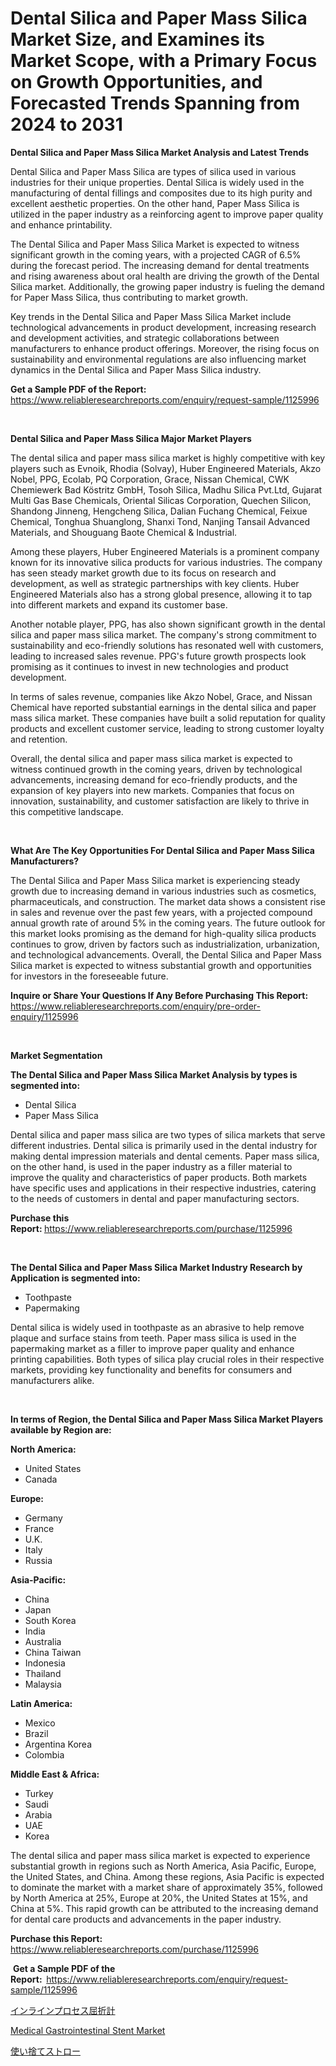 <p><h1>Dental Silica and Paper Mass Silica Market Size, and Examines its Market Scope, with a Primary Focus on Growth Opportunities, and Forecasted Trends Spanning from 2024 to 2031</h1></p><p><strong>Dental Silica and Paper Mass Silica Market Analysis and Latest Trends</strong></p>
<p><p>Dental Silica and Paper Mass Silica are types of silica used in various industries for their unique properties. Dental Silica is widely used in the manufacturing of dental fillings and composites due to its high purity and excellent aesthetic properties. On the other hand, Paper Mass Silica is utilized in the paper industry as a reinforcing agent to improve paper quality and enhance printability.</p><p>The Dental Silica and Paper Mass Silica Market is expected to witness significant growth in the coming years, with a projected CAGR of 6.5% during the forecast period. The increasing demand for dental treatments and rising awareness about oral health are driving the growth of the Dental Silica market. Additionally, the growing paper industry is fueling the demand for Paper Mass Silica, thus contributing to market growth.</p><p>Key trends in the Dental Silica and Paper Mass Silica Market include technological advancements in product development, increasing research and development activities, and strategic collaborations between manufacturers to enhance product offerings. Moreover, the rising focus on sustainability and environmental regulations are also influencing market dynamics in the Dental Silica and Paper Mass Silica industry.</p></p>
<p><strong>Get a Sample PDF of the Report:&nbsp;</strong> <a href="https://www.reliableresearchreports.com/enquiry/request-sample/1125996">https://www.reliableresearchreports.com/enquiry/request-sample/1125996</a></p>
<p>&nbsp;</p>
<p><strong>Dental Silica and Paper Mass Silica Major Market Players</strong></p>
<p><p>The dental silica and paper mass silica market is highly competitive with key players such as Evnoik, Rhodia (Solvay), Huber Engineered Materials, Akzo Nobel, PPG, Ecolab, PQ Corporation, Grace, Nissan Chemical, CWK Chemiewerk Bad Köstritz GmbH, Tosoh Silica, Madhu Silica Pvt.Ltd, Gujarat Multi Gas Base Chemicals, Oriental Silicas Corporation, Quechen Silicon, Shandong Jinneng, Hengcheng Silica, Dalian Fuchang Chemical, Feixue Chemical, Tonghua Shuanglong, Shanxi Tond, Nanjing Tansail Advanced Materials, and Shouguang Baote Chemical & Industrial.</p><p>Among these players, Huber Engineered Materials is a prominent company known for its innovative silica products for various industries. The company has seen steady market growth due to its focus on research and development, as well as strategic partnerships with key clients. Huber Engineered Materials also has a strong global presence, allowing it to tap into different markets and expand its customer base.</p><p>Another notable player, PPG, has also shown significant growth in the dental silica and paper mass silica market. The company's strong commitment to sustainability and eco-friendly solutions has resonated well with customers, leading to increased sales revenue. PPG's future growth prospects look promising as it continues to invest in new technologies and product development.</p><p>In terms of sales revenue, companies like Akzo Nobel, Grace, and Nissan Chemical have reported substantial earnings in the dental silica and paper mass silica market. These companies have built a solid reputation for quality products and excellent customer service, leading to strong customer loyalty and retention.</p><p>Overall, the dental silica and paper mass silica market is expected to witness continued growth in the coming years, driven by technological advancements, increasing demand for eco-friendly products, and the expansion of key players into new markets. Companies that focus on innovation, sustainability, and customer satisfaction are likely to thrive in this competitive landscape.</p></p>
<p>&nbsp;</p>
<p><strong>What Are The Key Opportunities For Dental Silica and Paper Mass Silica Manufacturers?</strong></p>
<p><p>The Dental Silica and Paper Mass Silica market is experiencing steady growth due to increasing demand in various industries such as cosmetics, pharmaceuticals, and construction. The market data shows a consistent rise in sales and revenue over the past few years, with a projected compound annual growth rate of around 5% in the coming years. The future outlook for this market looks promising as the demand for high-quality silica products continues to grow, driven by factors such as industrialization, urbanization, and technological advancements. Overall, the Dental Silica and Paper Mass Silica market is expected to witness substantial growth and opportunities for investors in the foreseeable future.</p></p>
<p><strong>Inquire or Share Your Questions If Any Before Purchasing This Report:</strong> <a href="https://www.reliableresearchreports.com/enquiry/pre-order-enquiry/1125996">https://www.reliableresearchreports.com/enquiry/pre-order-enquiry/1125996</a></p>
<p>&nbsp;</p>
<p><strong>Market Segmentation</strong></p>
<p><strong>The Dental Silica and Paper Mass Silica Market Analysis by types is segmented into:</strong></p>
<p><ul><li>Dental Silica</li><li>Paper Mass Silica</li></ul></p>
<p><p>Dental silica and paper mass silica are two types of silica markets that serve different industries. Dental silica is primarily used in the dental industry for making dental impression materials and dental cements. Paper mass silica, on the other hand, is used in the paper industry as a filler material to improve the quality and characteristics of paper products. Both markets have specific uses and applications in their respective industries, catering to the needs of customers in dental and paper manufacturing sectors.</p></p>
<p><strong>Purchase this Report:&nbsp;</strong><a href="https://www.reliableresearchreports.com/purchase/1125996">https://www.reliableresearchreports.com/purchase/1125996</a></p>
<p>&nbsp;</p>
<p><strong>The Dental Silica and Paper Mass Silica Market Industry Research by Application is segmented into:</strong></p>
<p><ul><li>Toothpaste</li><li>Papermaking</li></ul></p>
<p><p>Dental silica is widely used in toothpaste as an abrasive to help remove plaque and surface stains from teeth. Paper mass silica is used in the papermaking market as a filler to improve paper quality and enhance printing capabilities. Both types of silica play crucial roles in their respective markets, providing key functionality and benefits for consumers and manufacturers alike.</p></p>
<p>&nbsp;</p>
<p><strong>In terms of Region, the Dental Silica and Paper Mass Silica Market Players available by Region are:</strong></p>
<p>
    <p> <strong> North America: </strong>
        <ul>
            <li>United States</li>
            <li>Canada</li>
        </ul>
        </p> 
    <p> <strong> Europe: </strong>
        <ul>
            <li>Germany</li>
            <li>France</li>
            <li>U.K.</li>
            <li>Italy</li>
            <li>Russia</li>
        </ul>
        </p> 
    <p> <strong> Asia-Pacific: </strong>
        <ul>
            <li>China</li>
            <li>Japan</li>
            <li>South Korea</li>
            <li>India</li>
            <li>Australia</li>
            <li>China Taiwan</li>
            <li>Indonesia</li>
            <li>Thailand</li>
            <li>Malaysia</li>
        </ul>
        </p> 
    <p> <strong> Latin America: </strong>
        <ul>
            <li>Mexico</li>
            <li>Brazil</li>
            <li>Argentina Korea</li>
            <li>Colombia</li>
        </ul>
        </p> 
    <p> <strong> Middle East & Africa: </strong>
        <ul>
            <li>Turkey</li>
            <li>Saudi</li>
            <li>Arabia</li>
            <li>UAE</li>
            <li>Korea</li>
        </ul>
    </p>
    </p>
<p><p>The dental silica and paper mass silica market is expected to experience substantial growth in regions such as North America, Asia Pacific, Europe, the United States, and China. Among these regions, Asia Pacific is expected to dominate the market with a market share of approximately 35%, followed by North America at 25%, Europe at 20%, the United States at 15%, and China at 5%. This rapid growth can be attributed to the increasing demand for dental care products and advancements in the paper industry.</p></p>
<p><strong>Purchase this Report: </strong><a href="https://www.reliableresearchreports.com/purchase/1125996">https://www.reliableresearchreports.com/purchase/1125996</a></p>
<p>&nbsp;<strong>Get a Sample PDF of the Report:&nbsp;&nbsp;</strong><a href="https://www.reliableresearchreports.com/enquiry/request-sample/1125996">https://www.reliableresearchreports.com/enquiry/request-sample/1125996</a></p>
<p><strong></strong></p>
<p><p><a href="https://medium.com/@marcosoenrt565736/%E3%82%A4%E3%83%B3%E3%83%A9%E3%82%A4%E3%83%B3%E3%83%97%E3%83%AD%E3%82%BB%E3%82%B9%E5%B1%88%E6%8A%98%E8%A8%88%E3%81%AE%E3%83%9E%E3%83%BC%E3%82%B1%E3%83%83%E3%83%88%E3%83%A1%E3%83%88%E3%83%AA%E3%82%AF%E3%82%B9%E3%82%92%E8%A7%A3%E8%AA%AD%E3%81%99%E3%82%8B-%E5%B8%82%E5%A0%B4%E3%82%B7%E3%82%A7%E3%82%A2-%E3%83%88%E3%83%AC%E3%83%B3%E3%83%89-%E6%88%90%E9%95%B7%E3%83%91%E3%82%BF%E3%83%BC%E3%83%B3-0c7e0c31e5ac">インラインプロセス屈折計</a></p><p><a href="https://nifty-kite-d51.notion.site/Medical-Gastrointestinal-Stent-Market-Growth-Market-Trends-COVID-19-Impact-and-Forecasts-for-peri-4ebdacf3557b4149a4ff775e51420b33">Medical Gastrointestinal Stent Market</a></p><p><a href="https://medium.com/@rusty-marie2024/%E4%BD%BF%E3%81%84%E6%8D%A8%E3%81%A6%E3%82%B9%E3%83%88%E3%83%AD%E3%83%BC%E5%B8%82%E5%A0%B4%E8%A6%8F%E6%A8%A1-cagr-%E3%83%88%E3%83%AC%E3%83%B3%E3%83%892024%E5%B9%B4-2030%E5%B9%B4-35f4e447498a">使い捨てストロー</a></p></p>